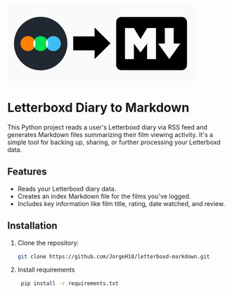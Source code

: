 ![letterboxd-markdown](readme.png)


# Letterboxd Diary to Markdown

This Python project reads a user's Letterboxd diary via RSS feed and generates Markdown files summarizing their film viewing activity. 
It's a simple tool for backing up, sharing, or further processing your Letterboxd data.

## Features

* Reads your Letterboxd diary data.
* Creates an index Markdown file for the films you've logged.
* Includes key information like film title, rating, date watched, and review.

## Installation

1. Clone the repository:
   ```bash
   git clone https://github.com/JorgeH18/letterboxd-markdown.git

2. Install requirements
   ```bash
    pip install -r requirements.txt